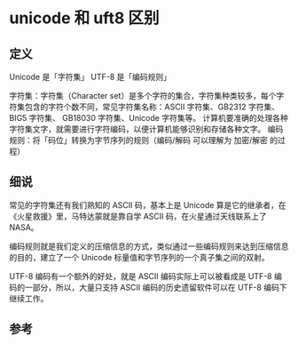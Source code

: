 # unicode 和 uft8 区别

## 定义

Unicode 是「字符集」
UTF-8 是「编码规则」

字符集：字符集（Character set）是多个字符的集合，字符集种类较多，每个字符集包含的字符个数不同，常见字符集名称：ASCII 字符集、GB2312 字符集、BIG5 字符集、 GB18030 字符集、Unicode 字符集等。 计算机要准确的处理各种字符集文字，就需要进行字符编码，以便计算机能够识别和存储各种文字。
编码规则：将「码位」转换为字节序列的规则（编码/解码 可以理解为 加密/解密 的过程）

## 细说

常见的字符集还有我们熟知的 ASCII 码，基本上是 Unicode 算是它的继承者，在《火星救援》里，马特达蒙就是靠自学 ASCII 码，在火星通过天线联系上了 NASA。

编码规则就是我们定义的压缩信息的方式，类似通过一些编码规则来达到压缩信息的目的，建立了一个 Unicode 标量值和字节序列的一个真子集之间的双射。

UTF-8 编码有一个额外的好处，就是 ASCII 编码实际上可以被看成是 UTF-8 编码的一部分，所以，大量只支持 ASCII 编码的历史遗留软件可以在 UTF-8 编码下继续工作。

## 参考

[](https://www.zhihu.com/question/23374078)
